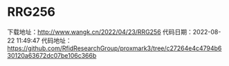 # RRG256
下载地址：http://www.wangk.cn/2022/04/23/RRG256
代码日期：2022-08-22 11:49:47
代码地址：https://github.com/RfidResearchGroup/proxmark3/tree/c27264e4c4794b630120a63672dc07be106c366b
